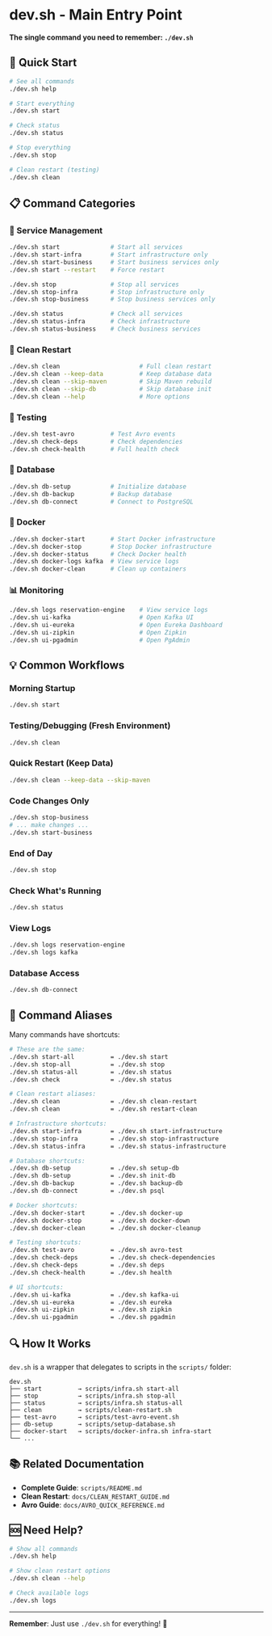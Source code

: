 # dev.sh - Main Entry Point

**The single command you need to remember: `./dev.sh`**

## 🎯 Quick Start

```bash
# See all commands
./dev.sh help

# Start everything
./dev.sh start

# Check status
./dev.sh status

# Stop everything
./dev.sh stop

# Clean restart (testing)
./dev.sh clean
```

## 📋 Command Categories

### 🚀 Service Management
```bash
./dev.sh start              # Start all services
./dev.sh start-infra        # Start infrastructure only
./dev.sh start-business     # Start business services only
./dev.sh start --restart    # Force restart

./dev.sh stop               # Stop all services
./dev.sh stop-infra         # Stop infrastructure only
./dev.sh stop-business      # Stop business services only

./dev.sh status             # Check all services
./dev.sh status-infra       # Check infrastructure
./dev.sh status-business    # Check business services
```

### 🔄 Clean Restart
```bash
./dev.sh clean                      # Full clean restart
./dev.sh clean --keep-data          # Keep database data
./dev.sh clean --skip-maven         # Skip Maven rebuild
./dev.sh clean --skip-db            # Skip database init
./dev.sh clean --help               # More options
```

### 🧪 Testing
```bash
./dev.sh test-avro          # Test Avro events
./dev.sh check-deps         # Check dependencies
./dev.sh check-health       # Full health check
```

### 💾 Database
```bash
./dev.sh db-setup           # Initialize database
./dev.sh db-backup          # Backup database
./dev.sh db-connect         # Connect to PostgreSQL
```

### 🐳 Docker
```bash
./dev.sh docker-start       # Start Docker infrastructure
./dev.sh docker-stop        # Stop Docker infrastructure
./dev.sh docker-status      # Check Docker health
./dev.sh docker-logs kafka  # View service logs
./dev.sh docker-clean       # Clean up containers
```

### 📊 Monitoring
```bash
./dev.sh logs reservation-engine    # View service logs
./dev.sh ui-kafka                   # Open Kafka UI
./dev.sh ui-eureka                  # Open Eureka Dashboard
./dev.sh ui-zipkin                  # Open Zipkin
./dev.sh ui-pgadmin                 # Open PgAdmin
```

## 💡 Common Workflows

### Morning Startup
```bash
./dev.sh start
```

### Testing/Debugging (Fresh Environment)
```bash
./dev.sh clean
```

### Quick Restart (Keep Data)
```bash
./dev.sh clean --keep-data --skip-maven
```

### Code Changes Only
```bash
./dev.sh stop-business
# ... make changes ...
./dev.sh start-business
```

### End of Day
```bash
./dev.sh stop
```

### Check What's Running
```bash
./dev.sh status
```

### View Logs
```bash
./dev.sh logs reservation-engine
./dev.sh logs kafka
```

### Database Access
```bash
./dev.sh db-connect
```

## 🎨 Command Aliases

Many commands have shortcuts:

```bash
# These are the same:
./dev.sh start-all          = ./dev.sh start
./dev.sh stop-all           = ./dev.sh stop
./dev.sh status-all         = ./dev.sh status
./dev.sh check              = ./dev.sh status

# Clean restart aliases:
./dev.sh clean              = ./dev.sh clean-restart
./dev.sh clean              = ./dev.sh restart-clean

# Infrastructure shortcuts:
./dev.sh start-infra        = ./dev.sh start-infrastructure
./dev.sh stop-infra         = ./dev.sh stop-infrastructure
./dev.sh status-infra       = ./dev.sh status-infrastructure

# Database shortcuts:
./dev.sh db-setup           = ./dev.sh setup-db
./dev.sh db-setup           = ./dev.sh init-db
./dev.sh db-backup          = ./dev.sh backup-db
./dev.sh db-connect         = ./dev.sh psql

# Docker shortcuts:
./dev.sh docker-start       = ./dev.sh docker-up
./dev.sh docker-stop        = ./dev.sh docker-down
./dev.sh docker-clean       = ./dev.sh docker-cleanup

# Testing shortcuts:
./dev.sh test-avro          = ./dev.sh avro-test
./dev.sh check-deps         = ./dev.sh check-dependencies
./dev.sh check-deps         = ./dev.sh deps
./dev.sh check-health       = ./dev.sh health

# UI shortcuts:
./dev.sh ui-kafka           = ./dev.sh kafka-ui
./dev.sh ui-eureka          = ./dev.sh eureka
./dev.sh ui-zipkin          = ./dev.sh zipkin
./dev.sh ui-pgadmin         = ./dev.sh pgadmin
```

## 🔍 How It Works

`dev.sh` is a wrapper that delegates to scripts in the `scripts/` folder:

```
dev.sh
├── start          → scripts/infra.sh start-all
├── stop           → scripts/infra.sh stop-all
├── status         → scripts/infra.sh status-all
├── clean          → scripts/clean-restart.sh
├── test-avro      → scripts/test-avro-event.sh
├── db-setup       → scripts/setup-database.sh
├── docker-start   → scripts/docker-infra.sh infra-start
└── ...
```

## 📚 Related Documentation

- **Complete Guide**: `scripts/README.md`
- **Clean Restart**: `docs/CLEAN_RESTART_GUIDE.md`
- **Avro Guide**: `docs/AVRO_QUICK_REFERENCE.md`

## 🆘 Need Help?

```bash
# Show all commands
./dev.sh help

# Show clean restart options
./dev.sh clean --help

# Check available logs
./dev.sh logs
```

---

**Remember**: Just use `./dev.sh` for everything! 🚀
